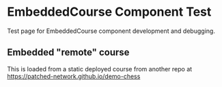 # EmbeddedCourse Component Test

Test page for EmbeddedCourse component development and debugging.

<script setup lang="ts">
import EmbeddedCourse from '../.vitepress/theme/components/EmbeddedCourse.vue'
</script>

## Embedded "remote" course

This is loaded from a static deployed course from another repo at https://patched-network.github.io/demo-chess

<EmbeddedCourse course-id="@skuilder/demo-chess" :session-time-limit="5" />
